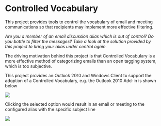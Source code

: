 Controlled Vocabulary
====================

This project provides tools to control the vocabulary of email and meeting communications so that recipients may implement more effective filtering.

*Are you a member of an email discussion alias which is out of control? Do you battle to filter the messages? Take a look at the solution provided by this project to bring your alias under control again.*

The driving motivation behind this project is that  Controlled Vocabulary is a more effective method of categorizing emails than an open tagging system, which is too subjective.

This project provides an Outlook 2010 and Windows Client to support the adoption of a Controlled Vocabulary, e.g. the Outlook 2010 Add-in is shown below

![](http://download-codeplex.sec.s-msft.com/Download?ProjectName=ControlledVocabulary&DownloadId=112072)
 
Clicking the selected option would result in an email or meeting to the configured alias with the specific subject line

![](http://download-codeplex.sec.s-msft.com/Download?ProjectName=ControlledVocabulary&DownloadId=112073)

